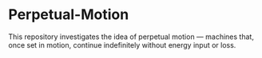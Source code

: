 # Perpetual-Motion
This repository investigates the idea of perpetual motion — machines that, once set in motion, continue indefinitely without energy input or loss.
